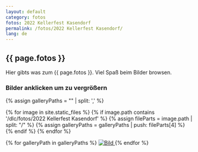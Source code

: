 ```yaml
---
layout: default
category: fotos
fotos: 2022 Kellerfest Kasendorf
permalink: /fotos/2022 Kellerfest Kasendorf/
lang: de
---
```


## {{ page.fotos }}

Hier gibts was zum {{ page.fotos }}. Viel Spaß beim Bilder browsen.

### Bilder anklicken um zu vergrößern
{% assign galleryPaths = "" | split: ',' %}

{% for image in site.static_files %}
{% if image.path contains '/dlc/fotos/2022 Kellerfest Kasendorf' %}
        {% assign fileParts = image.path | split: "/" %}
        {% assign galleryPaths = galleryPaths | push: fileParts[4] %}
{% endif %}
{% endfor %}

{% for galleryPath in galleryPaths %}
<a href="{{site.page-prefix}}dlc/fotos/{{ page.fotos }}/{{ galleryPath }}">
    <img src="{{site.page-prefix}}dlc/fotos/{{ page.fotos }}/{{ galleryPath }}" alt="Bild" title="Anklicken um zu vergrößern" />
</a>
{% endfor %}
